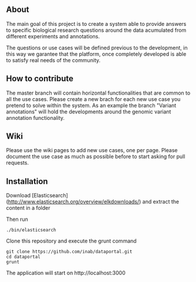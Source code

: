 About
-----

The main goal of this project is to create a system able to provide answers to specific biological research questions around the data acumulated from different experiments and annotations. 

The questions or use cases will be defined previous to the development, in this way we garantee that the platform, once completely developed is able to satisfy real needs of the community.

How to contribute
-----------------

The master branch will contain horizontal functionalities that are common to all the use cases. Please create a new brach for each new use case you pretend to solve within the system. As an example the branch "Variant annotations" will hold the developments around the genomic variant annotation functionality.

Wiki
----

Please use the wiki pages to add new use cases, one per page. Please document the use case as much as possible before to start asking for pull requests.

Installation
------------

Download [Elasticsearch] (http://www.elasticsearch.org/overview/elkdownloads/) and extract the content in a folder

Then run

```
./bin/elasticsearch
```

Clone this repository and execute the grunt command

```
git clone https://github.com/inab/dataportal.git
cd dataportal
grunt
```

The application will start on http://localhost:3000
